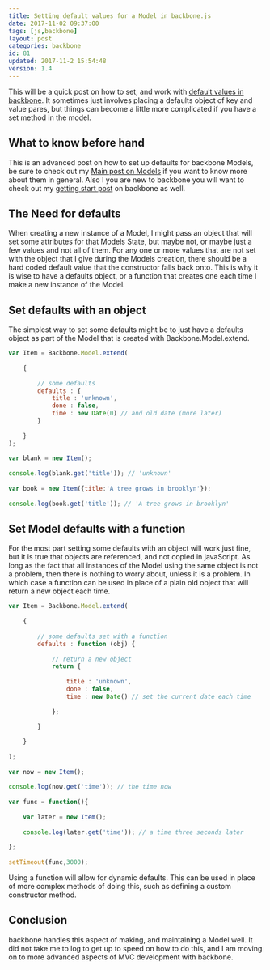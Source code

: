 ```yaml
---
title: Setting default values for a Model in backbone.js
date: 2017-11-02 09:37:00
tags: [js,backbone]
layout: post
categories: backbone
id: 81
updated: 2017-11-2 15:54:48
version: 1.4
---
```


This will be a quick post on how to set, and work with [default values in backbone](http://backbonejs.org/#Model-defaults). It sometimes just involves placing a defaults object of key and value pares, but things can become a little more complicated if you have a set method in the model.

<!-- more -->

## What to know before hand

This is an advanced post on how to set up defaults for backbone Models, be sure to check out my [Main post on Models](/2017/11/02/backbone-model/) if you want to know more about them in general. Also I you are new to backbone you will want to check out my [getting start post](/2017/11/01/backbone-getting-started/) on backbone as well.

## The Need for defaults

When creating a new instance of a Model, I might pass an object that will set some attributes for that Models State, but maybe not, or maybe just a few values and not all of them. For any one or more values that are not set with the object that I give during the Models creation, there should be a hard coded default value that the constructor falls back onto. This is why it is wise to have a defaults object, or a function that creates one each time I make a new instance of the Model.

## Set defaults with an object

The simplest way to set some defaults might be to just have a defaults object as part of the Model that is created with Backbone.Model.extend.

```js
var Item = Backbone.Model.extend(
 
    {
 
        // some defaults
        defaults : {
            title : 'unknown',
            done : false,
            time : new Date(0) // and old date (more later)
        }
 
    }
);
 
var blank = new Item();
 
console.log(blank.get('title')); // 'unknown'
 
var book = new Item({title:'A tree grows in brooklyn'});
 
console.log(book.get('title')); // 'A tree grows in brooklyn'
```

## Set Model defaults with a function

For the most part setting some defaults with an object will work just fine, but it is true that objects are referenced, and not copied in javaScript. As long as the fact that all instances of the Model using the same object is not a problem, then there is nothing to worry about, unless it is a problem. In which case a function can be used in place of a plain old object that will return a new object each time.

```js
var Item = Backbone.Model.extend(
 
    {
 
        // some defaults set with a function
        defaults : function (obj) {
 
            // return a new object
            return {
 
                title : 'unknown',
                done : false,
                time : new Date() // set the current date each time
 
            };
 
        }
 
    }
 
);
 
var now = new Item();
 
console.log(now.get('time')); // the time now
 
var func = function(){
 
    var later = new Item();
 
    console.log(later.get('time')); // a time three seconds later
 
};
 
setTimeout(func,3000);
```

Using a function will allow for dynamic defaults. This can be used in place of more complex methods of doing this, such as defining a custom constructor method.

## Conclusion

backbone handles this aspect of making, and maintaining a Model well. It did not take me to log to get up to speed on how to do this, and I am moving on to more advanced aspects of MVC development with backbone.